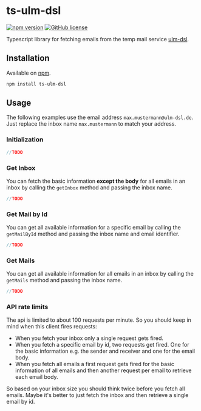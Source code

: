 # ts-ulm-dsl

[![npm version](https://img.shields.io/npm/v/ts-ulm-dsl.svg)](https://www.npmjs.org/package/ts-ulm-dsl/)
[![GitHub license](https://img.shields.io/github/license/mashape/apistatus.svg)](https://github.com/DerStimmler/ts-ulm-dsl/blob/master/LICENSE.md)

Typescript library for fetching emails from the temp mail service [ulm-dsl](https://ulm-dsl.de/).

## Installation

Available on [npm](https://www.npmjs.org/package/ts-ulm-dsl/).

```bash
npm install ts-ulm-dsl
```

## Usage

The following examples use the email address `max.mustermann@ulm-dsl.de`. Just replace the inbox name `max.mustermann` to match your address.

### Initialization

```typescript
//TODO
```

### Get Inbox

You can fetch the basic information **except the body** for all emails in an inbox by calling the `getInbox` method and passing the inbox name.

```typescript
//TODO
```

### Get Mail by Id

You can get all available information for a specific email by calling the `getMailById` method and passing the inbox name and email identifier.

```typescript
//TODO
```

### Get Mails

You can get all available information for all emails in an inbox by calling the `getMails` method and passing the inbox name.

```typescript
//TODO
```

### API rate limits

The api is limited to about 100 requests per minute. So you should keep in mind when this client fires requests:

- When you fetch your inbox only a single request gets fired.
- When you fetch a specific email by id, two requests get fired. One for the basic information e.g. the sender and receiver and one for the email body.
- When you fetch all emails a first request gets fired for the basic information of all emails and then another request per email to retrieve each email body.

So based on your inbox size you should think twice before you fetch all emails. Maybe it's better to just fetch the inbox and then retrieve a single email by id.
